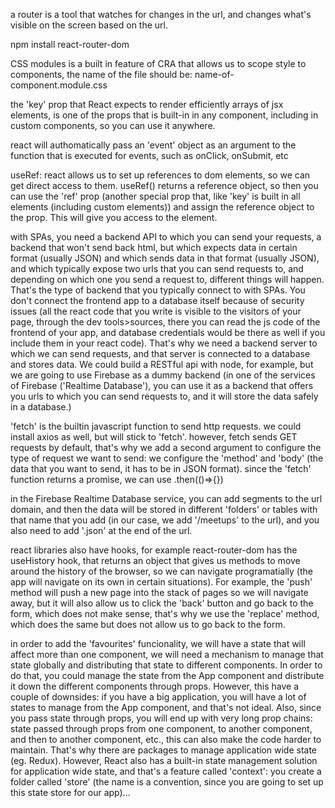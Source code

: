 a router is a tool that watches for changes in the url, and changes what's visible on the screen based on the url.

npm install react-router-dom

CSS modules is a built in feature of CRA that allows us to scope style to components, the name of the file should be: name-of-component.module.css

the 'key' prop that React expects to render efficiently arrays of jsx elements, is one of the props that is built-in in any component, including in custom components, so you can use it anywhere.

react will authomatically pass an 'event' object as an argument to the function that is executed for events, such as onClick, onSubmit, etc

useRef: react allows us to set up references to dom elements, so we can get direct access to them. useRef() returns a reference object, so then you can use the 'ref' prop (another special prop that, like 'key' is built in all elements (including custom elements)) and assign the reference object to the prop. This will give you access to the element.

with SPAs, you need a backend API to which you can send your requests, a backend that won't send back html, but which expects data in certain format (usually JSON) and which sends data in that format (usually JSON), and which typically expose two urls that you can send requests to, and depending on which one you send a request to, different things will happen. That's the type of backend that you typically connect to with SPAs. You don't connect the frontend app to a database itself because of security issues (all the react code that you write is visible to the visitors of your page, through the dev tools>sources, there you can read the js code of the frontend of your app, and database credentials would be there as well if you include them in your react code). That's why we need a backend server to which we can send requests, and that server is connected to a database and stores data. We could build a RESTful api with node, for example, but we are going to use Firebase as a dummy backend (in one of the services of Firebase ('Realtime Database'), you can use it as a backend that offers you urls to which you can send requests to, and it will store the data safely in a database.)

'fetch' is the builtin javascript function to send http requests. we could install axios as well, but will stick to 'fetch'. however, fetch sends GET requests by default, that's why we add a second argument to configure the type of request we want to send: we configure the 'method' and 'body' (the data that you want to send, it has to be in JSON format). since the 'fetch' function returns a promise, we can use .then(()=>{})

in the Firebase Realtime Database service, you can add segments to the url domain, and then the data will be stored in different 'folders' or tables with that name that you add (in our case, we add '/meetups' to the url), and you also need to add '.json' at the end of the url.

react libraries also have hooks, for example react-router-dom has the useHistory hook, that returns an object that gives us methods to move around the history of the browser, so we can navigate programatially (the app will navigate on its own in certain situations). For example, the 'push' method will push a new page into the stack of pages so we will navigate away, but it will also allow us to click the 'back' button and go back to the form, which does not make sense, that's why we use the 'replace' method, which does the same but does not allow us to go back to the form.

in order to add the 'favourites' funcionality, we will have a state that will affect more than one component, we will need a mechanism to manage that state globally and distributing that state to different components. In order to do that, you could manage the state from the App component and distribute it down the different components through props. However, this have a couple of downsides: if you have a big application, you will have a lot of states to manage from the App component, and that's not ideal. Also, since you pass state through props, you will end up with very long prop chains: state passed through props from one component, to another component, and then to another component, etc., this can also make the code harder to maintain. That's why there are packages to manage application wide state (eg. Redux). However, React also has a built-in state management solution for application wide state, and that's a feature called 'context': you create a folder called 'store' (the name is a convention, since you are going to set up this state store for our app)...
